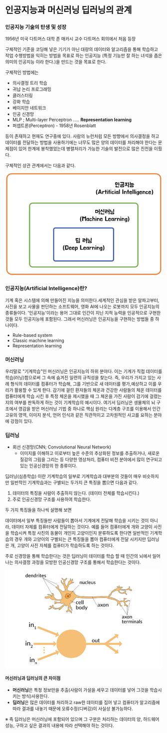 # 인공지능과 머신러닝 딥러닝의 관계

### 인공지능 기술의 탄생 및 성장

1956년 미국 다트머스 대학 존 매카시 교수 다트머스 회의에서 처음 등장

구체적인 기준을 코딩해 넣은 기기가 아닌 대량의 데이터와 알고리즘을 통해 학습하고 작업 수행방법을 익히는 방법을 목표로 하는 인공지능 (특정 기능만 잘 하는 녀석을 좁은 의미의 인공지능 이라 한다.)을 만드는 것을 목표로 한다.

구체적인 방법에는

- 의사결정 트리 학습
- 귀납 논리 프로그래밍
- 클러스터링
- 강화 학습
- 베이지안 네트워크
- 인공 신경망
- MLP ; Multi-layer Perceptron   .....  **Representation learning**
- 퍼셉트론(Perceptron) - 1958년 Rosenblatt

등이 존재하고 현재도 연구중에 있다. 사람의 뉴런처럼 모든 방향에서 의사결정을 하고 데이터를 전달하는 방법을 사용하기에는 너무도 많은 양의 데이터를 처리해야 한다는 문제점이 있어 한계에 봉착했었는데 병렬처리가 가능한 기술의 발전으로 많은 진전을 이뤘다.



구체적인 상관 관계에서는 다음과 같다.

![1](.\1.png)

### 인공지능(Artificial Intelligence)란?

기계 혹은 시스템에 의해 만들어진 지능을 의미한다.세계적인 관심을 받은 알파고부터, 사진을 보고 사물을 판단하는 소프트웨어, 영화 AI에 나오는 로봇까지 모두 인공지능의 종류들이다. '인공지능'이라는 용어 그대로 인간이 지닌 지적 능력을 인공적으로 구현한 것들 모두 인공지능에 포함된다. 그래서 머신러닝은 인공지능을 구현하는 방법들 중 하나이다.

- Rule-based system
- Classic machine learning
- Representation learning



### 머신러닝

우리말로 "기계학습"인 머신러닝은 인공지능의 하위 분야다. 이는 기계가 직접 데이터를 학습(러닝)함으로써 그 속에 숨겨진 일련의 규칙성을 찾는다. 즉, 우리가 가지고 있는 사례 형식의 데이터를 컴퓨터가 학습해, 그를 기반으로 새 데이터를 평가,예상하고 이를 우리가 활용할 수 있게 한다. 감기에 걸린 환자들의 체온과 건강한 사람들의 체온 데이터를 컴퓨터에게 학습 시킨 후 특정 체온을 제시했을 때 그 체온을 가진 사람이 감기에 걸렸는지의 여부를 판독하게 하는 것이 기계학습의 예시이다. 여기서 딥러닝은 생물체의 뇌 구조에서 영감을 받은 머신러닝 기법 중 하나로 핵심 원리는 다계층 구조를 이용해서 인간 고유의 영역, 이미지 분석, 언어 인식과 같은 직관적이고 고차원적인 사고를 요하는 분야에 강점이 있다.



### 딥러닝

- 회선 신경망(CNN; Convolutional Neural Network)
  - 이미지를 이해하고 이로부터 높은 수준의 추상화된 정보를 추출하거나, 새로운 질감의 그림을 그리는 등 다양한 영상처리, 컴퓨터 비전 분야에서 많이 연구되고 있는 인공신경망의 한 종류이다.

딥러닝(심층학습) 이란 기계학습의 일부로 기계학습과 대부분의 것들이 매우 비슷하지만 일반적인 기계학습과는 구별되는 두가지 큰 특징을 뽑으면 다음과 같다.

1. 데이터의 특징을 사람이 추출하지 않는다. (데이터 전체를 학습시킨다.)
2. 주로 인공신경망 구조를 사용하여 학습한다.



두 가지 특징들을 하나씩 설명해 보면

데이터에서 일부 특징들만 사람들이 뽑아서 기계에게 전달해 학습을 시키는 것이 아니라, 데이터 자체를 컴퓨터에게 전달하는 것이다. 예를 들어 컴퓨터에게 개와 고양이 사진을 학습시켜 특정 사진의 동물이 개인지 고양이인지 분류하도록 한다면 일반적인 기계학습의 경우 개와 고양이의 구별되는 큰 특징들을 뽑아 컴퓨터에게 전달 시키지만 딥러닝은 개, 고양이 사진 자체를 컴퓨터가 학습하도록 하는 것이다.



주로 신경망을 통해 학습한다는 것은 딥러닝이 데이터를 학습 할 때 인간의 뇌에서 일어나는 의사결정 과정을 모방한 인공신경망 구조를 통해서 학습한다는 것이다.



![2](.\2.png)





#### 머신러닝과 딥러닝의 큰 차이점

- **머신러닝**은 특정 정보만을 추출(사람이 가설을 세우고 데이터를 넣어 그것을 학습시키는 방식)사용한다.
- **딥러닝**은 많은 데이터를 처리하고 raw한 데이터를 집어 넣고 컴퓨터가 알고리즘에 따라 결과를 내놓기 때문에 오류수정(디버깅)이 사실상 불가능하다.

※ 즉 딥러닝은 머신러닝에 포함되어 있으며 그 구분은 처리하는 데이터의 양, 하드웨어 성능, 구하고 싶은 결과의 내용에 따라 선택해야 하는 것이다.